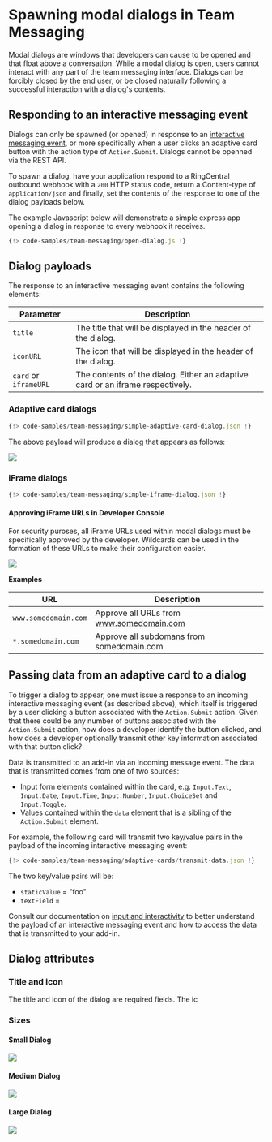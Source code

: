 # Spawning modal dialogs in Team Messaging

Modal dialogs are windows that developers can cause to be opened and that float above a conversation. While a modal dialog is open, users cannot interact with any part of the team messaging interface. Dialogs can be forcibly closed by the end user, or be closed naturally following a successful interaction with a dialog's contents. 

## Responding to an interactive messaging event

Dialogs can only be spawned (or opened) in response to an [interactive messaging event](../../events/interactive-messages/), or more specifically when a user clicks an adaptive card button with the action type of `Action.Submit`. Dialogs cannot be openned via the REST API. 

To spawn a dialog, have your application respond to a RingCentral outbound webhook with a `200` HTTP status code, return a Content-type of `application/json` and finally, set the contents of the response to one of the dialog payloads below. 

The example Javascript below will demonstrate a simple express app opening a dialog in response to every webhook it receives. 

```js
{!> code-samples/team-messaging/open-dialog.js !}
```

## Dialog payloads

The response to an interactive messaging event contains the following elements:

| Parameter | Description |
|-|-|
| `title` | The title that will be displayed in the header of the dialog. | 
| `iconURL` | The icon that will be displayed in the header of the dialog. |
| `card` or `iframeURL` | The contents of the dialog. Either an adaptive card or an iframe respectively. |

### Adaptive card dialogs

```js
{!> code-samples/team-messaging/simple-adaptive-card-dialog.json !}
```

The above payload will produce a dialog that appears as follows:

<img src="../dialog-hello-medium.png" class="img-fluid" style="max-width: 500px" />

### iFrame dialogs

```js
{!> code-samples/team-messaging/simple-iframe-dialog.json !}
```

#### Approving iFrame URLs in Developer Console

For security puroses, all iFrame URLs used within modal dialogs must be specifically approved by the developer. Wildcards can be used in the formation of these URLs to make their configuration easier. 

<img src="../dialog-url-whitelist.png" class="img-fluid" style="max-width: 500px" />

**Examples**

| URL | Description |
|-|-|
| `www.somedomain.com` | Approve all URLs from www.somedomain.com | 
| `*.somedomain.com` | Approve all subdomans from somedomain.com | 

## Passing data from an adaptive card to a dialog

To trigger a dialog to appear, one must issue a response to an incoming interactive messaging event (as described above), which itself is triggered by a user clicking a button associated with the `Action.Submit` action. Given that there could be any number of buttons associated with the `Action.Submit` action, how does a developer identify the button clicked, and how does a developer optionally transmit other key information associated with that button click?

Data is transmitted to an add-in via an incoming message event. The data that is transmitted comes from one of two sources:

* Input form elements contained within the card, e.g. `Input.Text`, `Input.Date`, `Input.Time`, `Input.Number`, `Input.ChoiceSet` and `Input.Toggle`. 
* Values contained within the `data` element that is a sibling of the `Action.Submit` element. 

For example, the following card will transmit two key/value pairs in the payload of the incoming interactive messaging event:

```js
{!> code-samples/team-messaging/adaptive-cards/transmit-data.json !}
```

The two key/value pairs will be:

* `staticValue` = "foo"
* `textField` = <determined by user> 

Consult our documentation on [input and interactivity](../actions/) to better understand the payload of an interactive messaging event and how to access the data that is transmitted to your add-in. 

## Dialog attributes

### Title and icon

The title and icon of the dialog are required fields. The ic

### Sizes

#### Small Dialog

<img src="../dialog-hello-small.png" class="img-fluid" style="max-width: 500px" />

#### Medium Dialog

<img src="../dialog-hello-medium.png" class="img-fluid" style="max-width: 500px" />

#### Large Dialog

<img src="../dialog-hello-large.png" class="img-fluid" style="max-width: 500px" />

<!--
## Errors

| Error Code | Meaning               |
|------------|-----------------------|
| `403`      | Invalid iframe URL    |
| `422`      | Invalid adaptive card |
-->	
